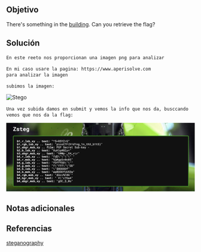 ## Objetivo
There's something in the [building](https://jupiter.challenges.picoctf.org/static/011955b303f293d60c8116e6a4c5c84f/buildings.png). Can you retrieve the flag?
## Solución

```
En este reeto nos proporcionan una imagen png para analizar
```
```
En mi caso usare la pagina: https://www.aperisolve.com
para analizar la imagen
```

```
subimos la imagen:
```

![Stego](/imagenes/Stego.png)

```
Una vez subida damos en submit y vemos la info que nos da, busccando vemos que nos da la flag:
```

![Stego 2](/imagenes/Stego(2).png)
## Notas adicionales
## Referencias
[steganography](https://www.aperisolve.com)